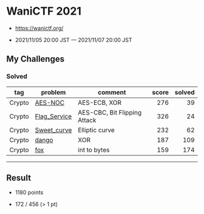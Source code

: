 # WaniCTF 2021

* https://wanictf.org/

* 2021/11/05 20:00 JST — 2021/11/07 20:00 JST

## My Challenges

### Solved

| tag    | problem                      | comment                      | score | solved |
| ------ | ---------------------------- | ---------------------------- | ----: | -----: |
| Crypto | [AES-NOC](AES-NOC)           | AES-ECB, XOR                 | 276   | 39     |
| Crypto | [Flag_Service](Flag_Service) | AES-CBC, Bit Flipping Attack | 326   | 24     |
| Crypto | [Sweet_curve](Sweet_curve)   | Elliptic curve               | 232   | 62     |
| Crypto | [dango](dango)               | XOR                          | 187   | 109    |
| Crypto | [fox](fox)                   | int to bytes                 | 159   | 174    |

---

## Result

* 1180 points

* 172 / 456 (> 1 pt)
